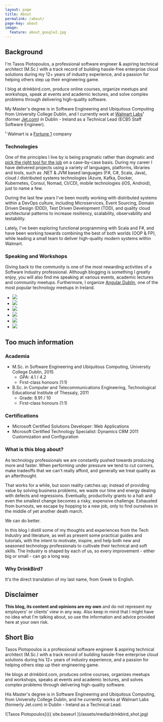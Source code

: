 ```yaml
---
layout: page
title: About
permalink: /about/
page-key: about
image:
  feature: about_google2.jpg
---
```


## Background

I'm Tasos Piotopoulos, a professional software engineer & aspiring technical architect (M.Sc.) with a track record of building hassle-free enterprise cloud solutions during my 12+ years of industry experience, and a passion for helping others step up their engineering game.

I blog at drinkbird.com, produce online courses, organize meetups and workshops, speak at events and academic lectures, and solve complex problems through delivering high-quality software.

My Master's degree is in Software Engineering and Ubiquitous Computing from University College Dublin, and I currently work at [Walmart Labs](https://walmart.com)¹ (former [Jet.com](https://jet.com)) in Dublin - Ireland as a Technical Lead (ECB5 Staff Software Engineer). 

¹ Walmart is a [Fortune 1](http://fortune.com/fortune500/) company

### Technologies

One of the principles I live by is being pragmatic rather than dogmatic and [pick the right tool for the job](http://c2.com/cgi/wiki?PickTheRightToolForTheJob) on a case-by-case basis. During my career I have delivered projects using a variety of languages, platforms, libraries and tools, such as .NET & JVM based languages (F#, C#, Scala, Java), cloud / distributed systems technologies (Azure, Kafka, Docker, Kubernetes, Consul, Nomad, CI/CD), mobile technologies (iOS, Android), just to name a few.

During the last few years I've been mostly working with distributed systems within a DevOps culture, including Microservices, Event Sourcing, Domain Driven Design (DDD), Test Driven Development (TDD), and quality cloud architectural patterns to increase resiliency, scalability, observability and testability.

Lately, I've been exploring functional programming with Scala and F#, and have been working towards combining the best of both worlds (OOP & FP), while leading a small team to deliver high-quality modern systems within Walmart.

### Speaking and Workshops

Giving back to the community is one of the most rewarding activities of a Software Industry professional. Although blogging is something I greatly enjoy, you will also find me speaking at various events, academic lectures and community meetups. Furthermore, I organize [Angular Dublin](https://www.meetup.com/AngularJSDublin/), one of the most popular technology meetups in Ireland.

<ul class="list-inline gallery">
	<li>
		<a href="{{ site.baseurl }}/images/DSCN6650.jpg" class="image-popup mfp-with-zoom" title="At the Global Azure Bootcamp as a guest speaker, Athens 2014">
			<img src="{{ site.baseurl }}/images/DSCN6650-150x150.jpg" />
		</a>
	</li>
	<li>
		<a href="{{ site.baseurl }}/images/10461621_10204160249869197_1374694601253781239_n.jpg" class="image-popup mfp-with-zoom" title="At the Patterns and Practices for the Cloud Event as a guest speaker, Athens 2014">
			<img src="{{ site.baseurl }}/images/10461621_10204160249869197_1374694601253781239_n_150x150.png" />
		</a>
	</li>
	<li>
		<a href="{{ site.baseurl }}/images/10359500_10205500520815133_6051871685517638110_n.jpg" class="image-popup mfp-with-zoom" title="At UCD's Enterprise, Innovation and Entrepreneurship course, presenting The Lean Startup by Eric Ries, Dublin 2015">
			<img src="{{ site.baseurl }}/images/10359500_10205500520815133_6051871685517638110_n_150x150.png" />
		</a>
	</li>
	<li>
		<a href="{{ site.baseurl }}/images/ucd_graduation.jpg" class="image-popup mfp-with-zoom" title="At the M.Sc. graduation ceremony, UCD, Dublin 2015">
			<img src="{{ site.baseurl }}/images/ucd_graduation_150.jpg" />
		</a>
	</li>
	<li>
		<a href="{{ site.baseurl }}/images/nci3.jpg" class="image-popup mfp-with-zoom" title="At the National College of Ireland as a guest speaker, Dublin 2015">
			<img src="{{ site.baseurl }}/images/nci3_150.jpg" />
		</a>
	</li>
	<li>
		<a href="{{ site.baseurl }}/images/angularjs_keynote.jpg" class="image-popup mfp-with-zoom" title="Delivering the AngularJS Dublin keynote, Google, Dublin 2016">
			<img src="{{ site.baseurl }}/images/angularjs_keynote_150x150.jpg" />
		</a>
	</li>
</ul>

## Too much information

### Academia

- M.Sc. in Software Engineering and Ubiquitous Computing, University College Dublin, 2015
	- GPA: 4.1 / 4.2
	- First-class honours (1:1)
- B.Sc. in Computer and Telecommunications Engineering, Technological Educational Institute of Thessaly, 2011
	- Grade: 8.91 / 10
	- First-class honours (1:1)

### Certifications

- Microsoft Certified Solutions Developer: Web Applications
- Microsoft Certified Technology Specialist: Dynamics CRM 2011 Customization and Configuration

### What is this blog about?

As technology professionals we are constantly pushed towards producing more and faster. When performing under pressure we tend to cut corners, make tradeoffs that we can't really afford, and generally we treat quality as an afterthought.

That works for a while, but soon reality catches up; instead of providing value by solving business problems, we waste our time and energy dealing with defects and regressions. Eventually, productivity grants to a halt and even the smallest change becomes a risky, expensive challenge. Exhausted from burnouts, we escape by hopping to a new job, only to find ourselves in the middle of yet another death march.

We can do better.

In this blog I distill some of my thoughts and experiences from the Tech Industry and literature, as well as present some practical guides and tutorials, with the intent to motivate, inspire, and help both new and seasoned technology professionals to cultivate their technical and soft skills. The Industry is shaped by each of us, so every improvement - either big or small - can go a long way.

### Why DrinkBird?

It's the direct translation of my last name, from Greek to English.

## Disclaimer

**This blog, its content and opinions are my own** and do not represent my employers' or clients' view in any way. Also keep in mind that I might have no idea what I'm talking about, so use the information and advice provided here at your own risk.

## Short Bio

Tasos Piotopoulos is a professional software engineer & aspiring technical architect (M.Sc.) with a track record of building hassle-free enterprise cloud solutions during his 12+ years of industry experience, and a passion for helping others step up their engineering game.

He blogs at drinkbird.com, produces online courses, organizes meetups and workshops, speaks at events and academic lectures, and solves complex problems through delivering high-quality software.

His Master's degree is in Software Engineering and Ubiquitous Computing, from University College Dublin, and he currently works at Walmart Labs (formerly Jet.com) in Dublin - Ireland as a Technical Lead. 

![Tasos Piotopoulos]({{ site.baseurl }}/assets/media/drinkbird_shot.jpg)
